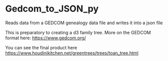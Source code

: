 # Gedcom_to_JSON_py
Reads data from a GEDCOM genealogy data file and writes it into a json file

This is preparatory to creating a d3 family tree.
More on the GEDCOM format here: https://www.gedcom.org/

You can see the final product here
https://www.houdinikitchen.net/greentrees/trees/toan_tree.html

